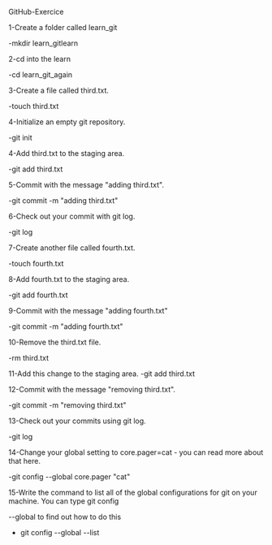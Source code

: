 GitHub-Exercice

1-Create a folder called learn_git

-mkdir learn_gitlearn

2-cd into the learn

-cd learn_git_again

3-Create a file called third.txt.

-touch third.txt

4-Initialize an empty git repository.

-git init

4-Add third.txt to the staging area.

-git add third.txt

5-Commit with the message "adding third.txt".

-git commit -m "adding third.txt"

6-Check out your commit with git log.

-git log

7-Create another file called fourth.txt.

-touch fourth.txt

8-Add fourth.txt to the staging area.

-git add fourth.txt

9-Commit with the message "adding fourth.txt"

-git commit -m "adding fourth.txt"

10-Remove the third.txt file.

-rm third.txt

11-Add this change to the staging area.
-git add third.txt

12-Commit with the message "removing third.txt".

-git commit -m "removing third.txt"

13-Check out your commits using git log.

-git log

14-Change your global setting to core.pager=cat - you can read more about that here.

-git config --global core.pager "cat"

15-Write the command to list all of the global configurations for git on your machine. You can type git config

--global to find out how to do this

- git config --global --list

